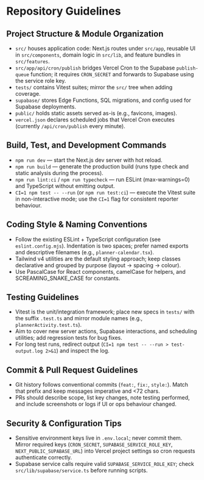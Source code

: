 # Repository Guidelines

## Project Structure & Module Organization
- `src/` houses application code: Next.js routes under `src/app`, reusable UI in `src/components`, domain logic in `src/lib`, and feature bundles in `src/features`.
- `src/app/api/cron/publish` bridges Vercel Cron to the Supabase `publish-queue` function; it requires `CRON_SECRET` and forwards to Supabase using the service role key.
- `tests/` contains Vitest suites; mirror the `src/` tree when adding coverage.
- `supabase/` stores Edge Functions, SQL migrations, and config used for Supabase deployments.
- `public/` holds static assets served as-is (e.g., favicons, images).
- `vercel.json` declares scheduled jobs that Vercel Cron executes (currently `/api/cron/publish` every minute).

## Build, Test, and Development Commands
- `npm run dev` — start the Next.js dev server with hot reload.
- `npm run build` — generate the production build (runs type check and static analysis during the process).
- `npm run lint:ci` / `npm run typecheck` — run ESLint (max-warnings=0) and TypeScript without emitting output.
- `CI=1 npm test -- --run` (or `npm run test:ci`) — execute the Vitest suite in non-interactive mode; use the `CI=1` flag for consistent reporter behaviour.

## Coding Style & Naming Conventions
- Follow the existing ESLint + TypeScript configuration (see `eslint.config.mjs`). Indentation is two spaces; prefer named exports and descriptive filenames (e.g., `planner-calendar.tsx`).
- Tailwind v4 utilities are the default styling approach; keep classes declarative and grouped by purpose (layout → spacing → colour).
- Use PascalCase for React components, camelCase for helpers, and SCREAMING_SNAKE_CASE for constants.

## Testing Guidelines
- Vitest is the unit/integration framework; place new specs in `tests/` with the suffix `.test.ts` and mirror module names (e.g., `plannerActivity.test.ts`).
- Aim to cover new server actions, Supabase interactions, and scheduling utilities; add regression tests for bug fixes.
- For long test runs, redirect output (`CI=1 npm test -- --run > test-output.log 2>&1`) and inspect the log.

## Commit & Pull Request Guidelines
- Git history follows conventional commits (`feat:`, `fix:`, `style:`). Match that prefix and keep messages imperative and <72 chars.
- PRs should describe scope, list key changes, note testing performed, and include screenshots or logs if UI or ops behaviour changed.

## Security & Configuration Tips
- Sensitive environment keys live in `.env.local`; never commit them. Mirror required keys (`CRON_SECRET`, `SUPABASE_SERVICE_ROLE_KEY`, `NEXT_PUBLIC_SUPABASE_URL`) into Vercel project settings so cron requests authenticate correctly.
- Supabase service calls require valid `SUPABASE_SERVICE_ROLE_KEY`; check `src/lib/supabase/service.ts` before running scripts.
